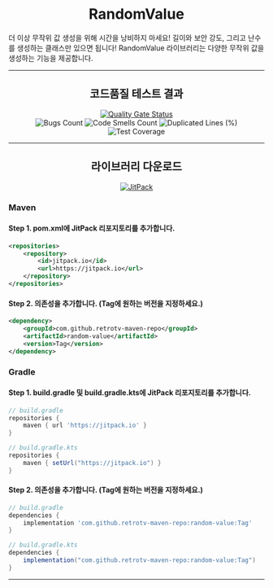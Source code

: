 <h1 align="center">RandomValue</h1>
더 이상 무작위 값 생성을 위해 시간을 낭비하지 마세요! 길이와 보안 강도, 그리고 난수를 생성하는 클래스만 있으면 됩니다! RandomValue 라이브러리는 다양한 무작위 값을 생성하는 기능을 제공합니다.

-----

<h2 align="center">코드품질 테스트 결과</h2>
<div align="center">
    <a href="https://sonarcloud.io/summary/new_code?id=retrotv-maven-repo_random-value">
        <img src="https://sonarcloud.io/api/project_badges/quality_gate?project=retrotv-maven-repo_random-value" alt="Quality Gate Status" />
    </a>
</div>
<div align="center">
    <img src="https://sonarcloud.io/api/project_badges/measure?project=retrotv-maven-repo_random-value&metric=bugs" alt="Bugs Count" />
    <img src="https://sonarcloud.io/api/project_badges/measure?project=retrotv-maven-repo_random-value&metric=code_smells" alt="Code Smells Count" />
    <img src="https://sonarcloud.io/api/project_badges/measure?project=retrotv-maven-repo_random-value&metric=duplicated_lines_density" alt="Duplicated Lines (%)" />
    <img src="https://sonarcloud.io/api/project_badges/measure?project=retrotv-maven-repo_random-value&metric=coverage" alt="Test Coverage" />
</div>

-----

<h2 align="center">라이브러리 다운로드</h2>
<p align="center">
    <a href="https://jitpack.io/#retrotv-maven-repo/random-value">
        <img src="https://jitpack.io/v/retrotv-maven-repo/random-value.svg" alt="JitPack" />
    </a>
</p>

### Maven

#### Step 1. pom.xml에 JitPack 리포지토리를 추가합니다.
```xml
<repositories>
    <repository>
        <id>jitpack.io</id>
        <url>https://jitpack.io</url>
    </repository>
</repositories>
```

#### Step 2. 의존성을 추가합니다. (Tag에 원하는 버전을 지정하세요.)
```xml
<dependency>
    <groupId>com.github.retrotv-maven-repo</groupId>
    <artifactId>random-value</artifactId>
    <version>Tag</version>
</dependency>
```

### Gradle

#### Step 1. build.gradle 및 build.gradle.kts에 JitPack 리포지토리를 추가합니다.
```gradle
// build.gradle
repositories {
    maven { url 'https://jitpack.io' }
}

// build.gradle.kts
repositories {
    maven { setUrl("https://jitpack.io") }
}
```

#### Step 2. 의존성을 추가합니다. (Tag에 원하는 버전을 지정하세요.)
```gradle
// build.gradle
dependencies {
    implementation 'com.github.retrotv-maven-repo:random-value:Tag'
}

// build.gradle.kts
dependencies {
    implementation("com.github.retrotv-maven-repo:random-value:Tag")
}
```

-----

